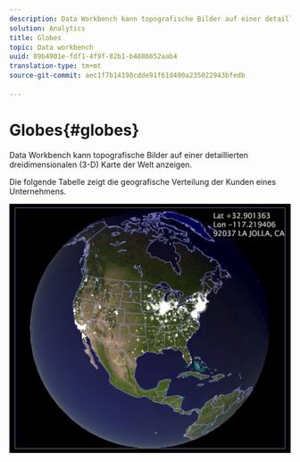 ```yaml
---
description: Data Workbench kann topografische Bilder auf einer detaillierten dreidimensionalen (3-D) Karte der Welt anzeigen.
solution: Analytics
title: Globes
topic: Data workbench
uuid: 89b4901e-fdf1-4f9f-82b1-b4886652aab4
translation-type: tm+mt
source-git-commit: aec1f7b14198cdde91f61d490a235022943bfedb

---
```



# Globes{#globes}

Data Workbench kann topografische Bilder auf einer detaillierten dreidimensionalen (3-D) Karte der Welt anzeigen.

Die folgende Tabelle zeigt die geografische Verteilung der Kunden eines Unternehmens.

![](assets/vis_Globe_RollOverLatLong.png)

